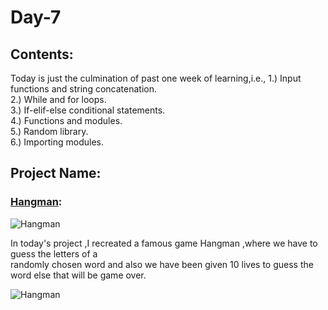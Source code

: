 # Day-7
## Contents:
Today is just the culmination of past one week of learning,i.e., 
1.) Input functions and string concatenation. \
2.) While and for loops. \
3.) If-elif-else conditional statements. \
4.) Functions and modules. \
5.) Random library. \
6.) Importing modules. 
## Project Name:
### [Hangman](https://en.wikipedia.org/wiki/Hangman_(game)):
![Hangman](https://www.mindgames.com/uploaded/thumb/hangman300200.jpg)

In today's project ,I recreated a famous game Hangman ,where we have to guess the letters of a \
randomly chosen word and also we have been given 10 lives to guess the word else that will be game over.





![Hangman](https://thumbs.gfycat.com/CircularFavoriteIguana-size_restricted.gif)

